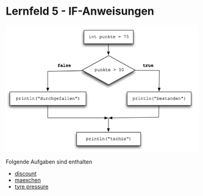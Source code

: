 # Lernfeld 5 - IF-Anweisungen

![](./imgs/if-else.png)

Folgende Aufgaben sind enthalten
* [discount](./src/discount/task.md)
* [maexchen](./src/maexchen/task.md)
* [tyre pressure](./src/tyre_pressure/task.md)

